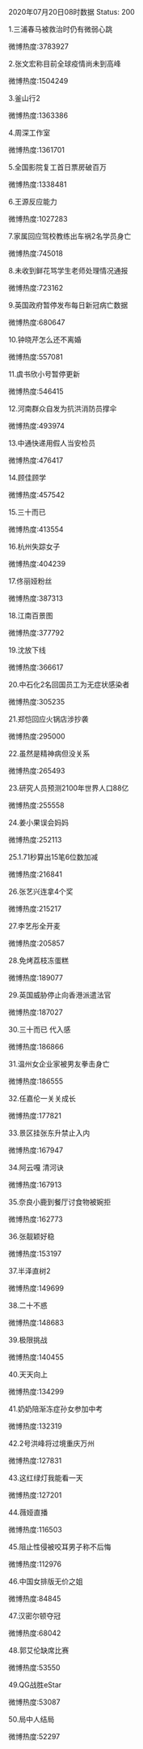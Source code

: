 2020年07月20日08时数据
Status: 200

1.三浦春马被救治时仍有微弱心跳

微博热度:3783927

2.张文宏称目前全球疫情尚未到高峰

微博热度:1504249

3.釜山行2

微博热度:1363386

4.周深工作室

微博热度:1361701

5.全国影院复工首日票房破百万

微博热度:1338481

6.王源反应能力

微博热度:1027283

7.家属回应驾校教练出车祸2名学员身亡

微博热度:745018

8.未收到鲜花骂学生老师处理情况通报

微博热度:723162

9.英国政府暂停发布每日新冠病亡数据

微博热度:680647

10.钟晓芹怎么还不离婚

微博热度:557081

11.虞书欣小号暂停更新

微博热度:546415

12.河南群众自发为抗洪消防员撑伞

微博热度:493974

13.中通快递用假人当安检员

微博热度:476417

14.顾佳顾学

微博热度:457542

15.三十而已

微博热度:413554

16.杭州失踪女子

微博热度:404239

17.佟丽娅粉丝

微博热度:387313

18.江南百景图

微博热度:377792

19.沈放下线

微博热度:366617

20.中石化2名回国员工为无症状感染者

微博热度:305235

21.郑恺回应火锅店涉抄袭

微博热度:295000

22.虽然是精神病但没关系

微博热度:265493

23.研究人员预测2100年世界人口88亿

微博热度:255558

24.姜小果误会妈妈

微博热度:252113

25.1.71秒算出15笔6位数加减

微博热度:216841

26.张艺兴连拿4个奖

微博热度:215217

27.李艺彤全开麦

微博热度:205857

28.免烤荔枝冻蛋糕

微博热度:189077

29.英国威胁停止向香港派遣法官

微博热度:187027

30.三十而已 代入感

微博热度:186866

31.温州女企业家被男友拳击身亡

微博热度:186555

32.任嘉伦一关关成长

微博热度:177821

33.景区挂张东升禁止入内

微博热度:167947

34.阿云嘎 清河诀

微博热度:167913

35.奈良小鹿到餐厅讨食物被婉拒

微博热度:162773

36.张靓颖好稳

微博热度:153197

37.半泽直树2

微博热度:149699

38.二十不惑

微博热度:148683

39.极限挑战

微博热度:140455

40.天天向上

微博热度:134299

41.奶奶陪渐冻症孙女参加中考

微博热度:132319

42.2号洪峰将过境重庆万州

微博热度:127831

43.这红绿灯我能看一天

微博热度:127201

44.薇娅直播

微博热度:116503

45.阻止性侵被咬耳男子称不后悔

微博热度:112976

46.中国女排版无价之姐

微博热度:84845

47.汉密尔顿夺冠

微博热度:68042

48.郭艾伦缺席比赛

微博热度:53550

49.QG战胜eStar

微博热度:53087

50.局中人结局

微博热度:52297

